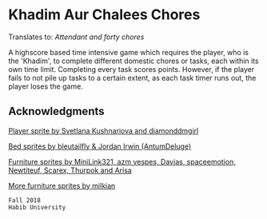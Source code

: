 # Khadim Aur Chalees Chores
Translates to: *Attendant and forty chores*

A highscore based time intensive game which requires the player, who is the 'Khadim', to complete different domestic chores or tasks, each within its own time limit. Completing every task scores points. However, if the player fails to not pile up tasks to a certain extent, as each task timer runs out, the player loses the game.

## Acknowledgments

[Player sprite by Svetlana Kushnariova and diamonddmgirl](https://opengameart.org/content/edited-and-extended-24x32-character-pack)

[Bed sprites by bleutailfly & Jordan Irwin (AntumDeluge)](https://opengameart.org/content/beds)

[Furniture sprites by MiniLink321, azm vespes, Davias, spaceemotion, Newtiteuf, Scarex, Thurpok and Arisa](https://fanart.pokefans.net/tilesets/15553)

[More furniture sprites by milkian](https://www.deviantart.com/milkian/art/Tilesets-FSM-RM2K3-para-VX-Ace-Set-Hospital-651534818)

	Fall 2018
	Habib University
